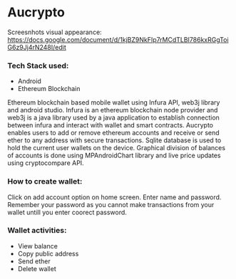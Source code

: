 # Aucrypto
Screesnhots visual appearance: https://docs.google.com/document/d/1kjBZ9NkFIp7rMCdTLBI786kxRGgToiG6z9Jj4rN248I/edit

### Tech Stack used: 
* Android 
* Ethereum Blockchain

Ethereum blockchain based mobile wallet using Infura API, web3j library and android studio. 
Infura is an ethereum blockchain node provider and web3j is a java library used by a java application to establish connection between infura and interact with wallet and smart contracts. Aucrypto enables users to add or remove ethereum accounts and receive or send ether to any address with secure transactions. Sqlite database is used to hold the current user wallets on the device. Graphical division of balances of accounts is done using MPAndroidChart library and live price updates using cryptocompare API.


### How to create wallet:
Click on add account option on home screen. Enter name and password. Remember your password as you cannot make transactions from your wallet untill you enter coorect password.

### Wallet activities:
* View balance
* Copy public address
* Send ether
* Delete wallet

